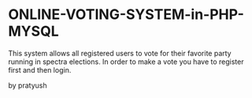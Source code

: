 # ONLINE-VOTING-SYSTEM-in-PHP-MYSQL



This system allows all registered users to vote for their favorite party running in spectra elections.
In order to make a vote you have to register first and then login.

by pratyush
